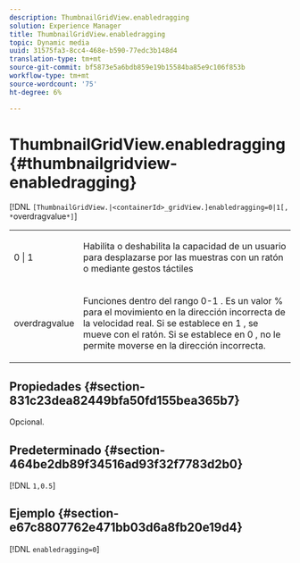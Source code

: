 ```yaml
---
description: ThumbnailGridView.enabledragging
solution: Experience Manager
title: ThumbnailGridView.enabledragging
topic: Dynamic media
uuid: 31575fa3-8cc4-468e-b590-77edc3b148d4
translation-type: tm+mt
source-git-commit: bf5873e5a6bdb859e19b15584ba85e9c106f853b
workflow-type: tm+mt
source-wordcount: '75'
ht-degree: 6%

---
```



# ThumbnailGridView.enabledragging{#thumbnailgridview-enabledragging}

[!DNL `[ThumbnailGridView.|<containerId>_gridView.]enabledragging=0|1[, *`overdragvalue`*]`]

<table id="table_B1363BFD20204093AAB326A1AB503B93"> 
 <tbody> 
  <tr> 
   <td> <p> <span class="codeph"> 0 | 1 </span> </p> </td> 
   <td> <p> Habilita o deshabilita la capacidad de un usuario para desplazarse por las muestras con un ratón o mediante gestos táctiles </p> </td> 
  </tr> 
  <tr> 
   <td> <p> <span class="codeph"> <span class="varname"> overdragvalue  </span> </span> </p> </td> 
   <td> <p> Funciones dentro del rango <span class="codeph"> 0-1 </span>. Es un valor <span class="codeph"> % </span> para el movimiento en la dirección incorrecta de la velocidad real. Si se establece en <span class="codeph"> 1 </span>, se mueve con el ratón. Si se establece en <span class="codeph"> 0 </span>, no le permite moverse en la dirección incorrecta. </p> </td> 
  </tr> 
 </tbody> 
</table>

## Propiedades {#section-831c23dea82449bfa50fd155bea365b7}

Opcional.

## Predeterminado {#section-464be2db89f34516ad93f32f7783d2b0}

[!DNL `1,0.5`]

## Ejemplo {#section-e67c8807762e471bb03d6a8fb20e19d4}

[!DNL `enabledragging=0`]
